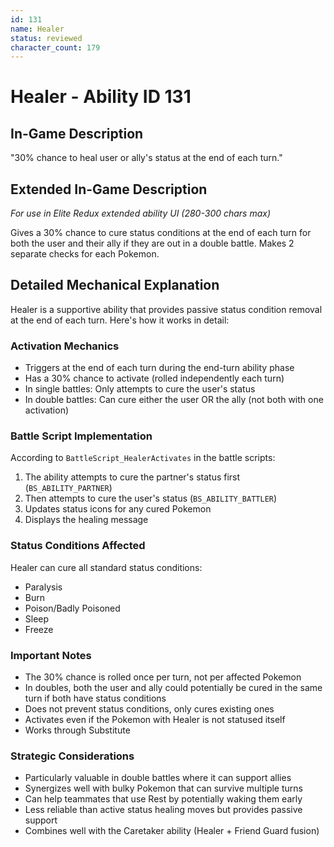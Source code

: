 ```yaml
---
id: 131
name: Healer
status: reviewed
character_count: 179
---
```


# Healer - Ability ID 131

## In-Game Description
"30% chance to heal user or ally's status at the end of each turn."

## Extended In-Game Description
*For use in Elite Redux extended ability UI (280-300 chars max)*

Gives a 30% chance to cure status conditions at the end of each turn for both the user and their ally if they are out in a double battle. Makes 2 separate checks for each Pokemon.

## Detailed Mechanical Explanation
Healer is a supportive ability that provides passive status condition removal at the end of each turn. Here's how it works in detail:

### Activation Mechanics
- Triggers at the end of each turn during the end-turn ability phase
- Has a 30% chance to activate (rolled independently each turn)
- In single battles: Only attempts to cure the user's status
- In double battles: Can cure either the user OR the ally (not both with one activation)

### Battle Script Implementation
According to `BattleScript_HealerActivates` in the battle scripts:
1. The ability attempts to cure the partner's status first (`BS_ABILITY_PARTNER`)
2. Then attempts to cure the user's status (`BS_ABILITY_BATTLER`)
3. Updates status icons for any cured Pokemon
4. Displays the healing message

### Status Conditions Affected
Healer can cure all standard status conditions:
- Paralysis
- Burn
- Poison/Badly Poisoned
- Sleep
- Freeze

### Important Notes
- The 30% chance is rolled once per turn, not per affected Pokemon
- In doubles, both the user and ally could potentially be cured in the same turn if both have status conditions
- Does not prevent status conditions, only cures existing ones
- Activates even if the Pokemon with Healer is not statused itself
- Works through Substitute

### Strategic Considerations
- Particularly valuable in double battles where it can support allies
- Synergizes well with bulky Pokemon that can survive multiple turns
- Can help teammates that use Rest by potentially waking them early
- Less reliable than active status healing moves but provides passive support
- Combines well with the Caretaker ability (Healer + Friend Guard fusion)
